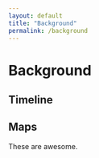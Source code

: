 ```yaml
---
layout: default
title: "Background"
permalink: /background
---
```


# Background
## Timeline
## Maps
These are awesome.
